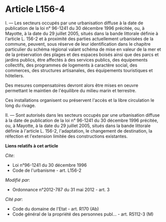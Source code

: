 # Article L156-4

I. ― Les secteurs occupés par une urbanisation diffuse à la date de publication de la loi n° 96-1241 du 30 décembre 1996
précitée, ou, à Mayotte, à la date du 29 juillet 2005, situés dans la bande littorale définie à l'article L. 156-2 et à
proximité des parties actuellement urbanisées de la commune, peuvent, sous réserve de leur identification dans le chapitre
particulier du schéma régional valant schéma de mise en valeur de la mer et de la préservation des plages et des espaces
boisés ainsi que des parcs et jardins publics, être affectés à des services publics, des équipements collectifs, des
programmes de logements à caractère social, des commerces, des structures artisanales, des équipements touristiques et
hôteliers. 

Des mesures compensatoires devront alors être mises en oeuvre permettant le maintien de l'équilibre du milieu marin et
terrestre. 

Ces installations organisent ou préservent l'accès et la libre circulation le long du rivage. 

II. ― Sont autorisés dans les secteurs occupés par une urbanisation diffuse à la date de publication de la loi n° 96-1241 du
30 décembre 1996 précitée, ou, à Mayotte, à la date du 29 juillet 2005, situés dans la bande littorale définie à l'article L.
156-2, l'adaptation, le changement de destination, la réfection et l'extension limitée des constructions existantes.

**Liens relatifs à cet article**

_Cite_:

  - Loi n°96-1241 du 30 décembre 1996
  - Code de l'urbanisme - art. L156-2

_Modifié par_:

  - Ordonnance n°2012-787 du 31 mai 2012 - art. 3

_Cité par_:

  - Code du domaine de l'Etat - art. R170 (Ab)
  - Code général de la propriété des personnes publ... - art. R5112-3 (M)
